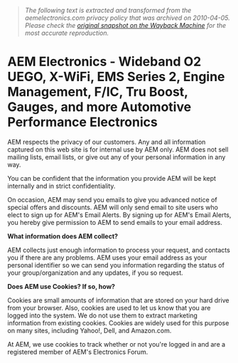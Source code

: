 > *The following text is extracted and transformed from the aemelectronics.com privacy policy that was archived on 2010-04-05. Please check the [original snapshot on the Wayback Machine](https://web.archive.org/web/20100405224535id_/http%3A//www.aemelectronics.com/viewinfo/privacy-3) for the most accurate reproduction.*

# AEM Electronics - Wideband O2 UEGO, X-WiFi, EMS Series 2, Engine Management, F/IC, Tru Boost, Gauges, and more Automotive Performance Electronics

AEM respects the privacy of our customers. Any and all information captured on this web site is for internal use by AEM only. AEM does not sell mailing lists, email lists, or give out any of your personal information in any way.

You can be confident that the information you provide AEM will be kept internally and in strict confidentiality.

On occasion, AEM may send you emails to give you advanced notice of special offers and discounts. AEM will only send email to site users who elect to sign up for AEM's Email Alerts. By signing up for AEM's Email Alerts, you hereby give permission to AEM to send emails to your email address.

**What information does AEM collect?**

AEM collects just enough information to process your request, and contacts you if there are any problems. AEM uses your email address as your personal identifier so we can send you information regarding the status of your group/organization and any updates, if you so request.

**Does AEM use Cookies? If so, how?**

Cookies are small amounts of information that are stored on your hard drive from your browser. Also, cookies are used to let us know that you are logged into the system. We do not use them to extract marketing information from existing cookies. Cookies are widely used for this purpose on many sites, including Yahoo!, Dell, and Amazon.com.

At AEM, we use cookies to track whether or not you're logged in and are a registered member of AEM's Electronics Forum.
